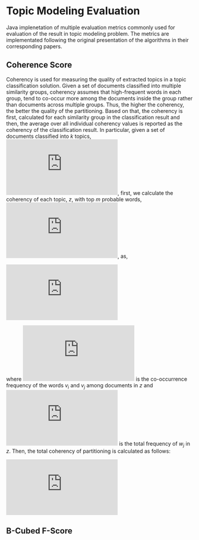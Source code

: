 # Topic Modeling Evaluation

Java implenetation of multiple evaluation metrics commonly used for evaluation of the result in topic modeling problem. The metrics are implementated following the original presentation of the algorithms in their corresponding papers.

## Coherence Score
Coherency is used for measuring the quality of extracted topics in a topic classification solution. Given a set of documents classified into multiple similarity groups, coherency assumes that high-frequent words in each group, tend to co-occur more among the documents inside the group rather than documents across multiple groups. Thus, the higher the coherency, the better the quality of the partitioning. Based on that, the coherency is first, calculated for each similarity group in the classification result and then, the average over all individual coherency values is reported as the coherency of the classification result. In particular, given a set of documents classified into *k* topics, ![](https://latex.codecogs.com/gif.latex?T%20%3D%20%7Bt_1%2C%20t_2%2C%20...%2C%20t_k%7D), first, we calculate the coherency of each topic, *z*, with top *m* probable words, ![](https://latex.codecogs.com/gif.latex?W%5Ez%20%3D%20%5C%7Bw_1%2C%20w_2%2C%20...%2C%20w_m%5C%7D), as,

![](https://latex.codecogs.com/gif.latex?C%28z%2CW%5Ez%29%20%3D%20%5Csum_%7Bi%3D2%7D%5E%7Bm%7D%5Csum_%7Bj%3D1%7D%5E%7Bi-1%7D%5Clog%20%5Cfrac%7BD%28%7Bw_i%7D%5Ez%2C%20%7Bw_j%7D%5Ez%29%7D%7BD%28%7Bw_j%7D%5Ez%29%7D%2C)

where ![](https://latex.codecogs.com/gif.latex?D%28%7Bw_i%7D%5Ez%2C%20%7Bw_j%7D%5Ez%29) is the co-occurrence frequency of the words *v<sub>i</sub>* and *v<sub>j</sub>* among documents in *z* and ![](https://latex.codecogs.com/gif.latex?D%28%7Bw_j%7D%5Ez%29) is the total frequency of *w<sub>j</sub>* in *z*. Then, the total coherency of partitioning is calculated as follows:

![](https://latex.codecogs.com/gif.latex?C%28T%29%20%3D%20%5Cfrac%7B1%7D%7Bk%7D%20%5Ctimes%20%5Csum_%7Bz%20%5Cin%20T%7DC%28z%2C%20W%5Ez%29)


## B-Cubed F-Score
